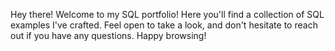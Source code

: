 Hey there! Welcome to my SQL portfolio! Here you'll find a collection of SQL examples I've crafted. Feel open to take a look, and don't hesitate to reach out if you have any questions. Happy browsing!
